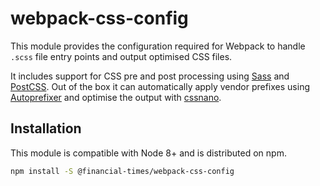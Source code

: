 # webpack-css-config

This module provides the configuration required for Webpack to handle `.scss` file entry points and output optimised CSS files.

It includes support for CSS pre and post processing using [Sass] and [PostCSS]. Out of the box it can automatically apply vendor prefixes using [Autoprefixer] and optimise the output with [cssnano].


## Installation

This module is compatible with Node 8+ and is distributed on npm.

```sh
npm install -S @financial-times/webpack-css-config
```

[Sass]: https://sass-lang.com/
[PostCSS]: https://postcss.org/
[Autoprefixer]: https://github.com/postcss/autoprefixer
[cssnano]: https://cssnano.co/
